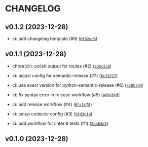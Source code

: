 # CHANGELOG


## v0.1.2 (2023-12-28)

* ci: add changelog template (#8) ([`0f62ed6`](https://github.com/alixlahuec/fastapi-checks/commit/0f62ed68e153ada66d1d6924f8e7f95af271f384))

## v0.1.1 (2023-12-28)

* chore(cli): polish output for routes (#2) ([`2b5c5c0`](https://github.com/alixlahuec/fastapi-checks/commit/2b5c5c007fecd4e775fc61ffb528a839456bee1c))

* ci: adjust config for semantic-release (#7) ([`6cf8727`](https://github.com/alixlahuec/fastapi-checks/commit/6cf87276558b861c377112d57ab02922b6ff44dd))

* ci: use exact version for python-semantic-release (#6) ([`ac8b3d4`](https://github.com/alixlahuec/fastapi-checks/commit/ac8b3d40e9a136ae9e2e1d5170c0e829e5b0d422))

* ci: fix syntax error in release workflow (#5) ([`a6b6b6d`](https://github.com/alixlahuec/fastapi-checks/commit/a6b6b6d5c45d8d31069c271414ceb8d58a5bff89))

* ci: add release workflow (#4) ([`6fc1c78`](https://github.com/alixlahuec/fastapi-checks/commit/6fc1c7845cb8505f66abc778893f594d18402284))

* ci: setup codecov config (#3) ([`9fd3c1b`](https://github.com/alixlahuec/fastapi-checks/commit/9fd3c1bad73c1c3ead0009d251ad2a1383bbc702))

* ci: add workflow for linter &amp; tests (#1) ([`3b464d3`](https://github.com/alixlahuec/fastapi-checks/commit/3b464d30481a61182e4b7efaad89f54d5a1a2108))

## v0.1.0 (2023-12-28)
